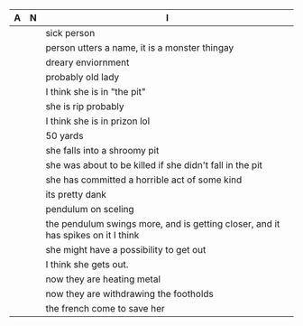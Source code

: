 | A | N | I |
|---|---|---|
| | | sick person |
| | | person utters a name, it is a monster thingay |
| | | dreary enviornment |
| | | probably old lady |
| | | I think she is in "the pit" |
| | | she is rip probably |
| | | I think she is in prizon lol |
| | | 50 yards |
| | | she falls into a shroomy pit |
| | | she was about to be killed if she didn't fall in the pit |
| | | she has committed a horrible act of some kind |
| | | its pretty dank |
| | | pendulum on sceling |
| | | the pendulum swings more, and is getting closer, and it has spikes on it I think |
| | | she might have a possibility to get out |
| | | I think she gets out. |
| | | now they are heating metal |
| | | now they are withdrawing the footholds |
| | | the french come to save her |

